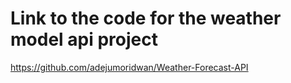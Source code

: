 # Link to the code for the weather model api project

https://github.com/adejumoridwan/Weather-Forecast-API

